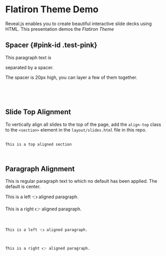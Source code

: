 # Flatiron Theme Demo 

Reveal.js enables you to create beautiful interactive slide decks using HTML. This presentation demos the _*Flatiron Theme*_



## Spacer {#pink-id .test-pink}

This paragraph text is <div class="spacer"></div> separated by a spacer.

The spacer is 20px high, you can layer a few of them together.

<pre>
	<code>
<div class="spacer"></div>
	</code>
</pre>



## Slide Top Alignment

To vertically align all slides to the top of the page, add the `align-top` class to the `<section>` element in the `layout/slides.html` file in this repo.

<pre>
	<code>
<section class="align-top">This is a top aligned section</section>
	</code>
</pre>



## Paragraph Alignment

This is regular paragraph text to which no default has been applied. The default is center.

<p class="align-left">This is a left 👈 aligned paragraph.</p>
<p class="align-right">This is a right 👉 aligned paragraph.</p>

<pre>
	<code>
<p class="align-left">This is a left 👈 aligned paragraph.</p>
<p class="align-right">This is a right 👉 aligned paragraph.</p> 
	</code>
</pre>